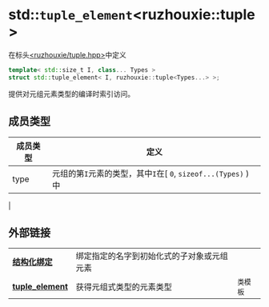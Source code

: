 # std::`tuple_element`\<ruzhouxie::tuple>
在标头[<ruzhouxie/tuple.hpp>](../../headers/tuple.md)中定义
```cpp
template< std::size_t I, class... Types >
struct std::tuple_element< I, ruzhouxie::tuple<Types...> >;
```
提供对元组元素类型的编译时索引访问。
## 成员类型
|成员类型|定义|
|-|-|
|type|元组的第`I`元素的类型，其中`I`在[ `​0`​, `sizeof...(Types)` ) 中
|
## 外部链接
||||
|-|-|-|
| [**结构化绑定**](https://zh.cppreference.com/w/cpp/language/structured_binding) | 绑定指定的名字到初始化式的子对象或元组元素 |
| [**tuple_element**](https://zh.cppreference.com/w/cpp/utility/tuple_element) | 获得元组式类型的元素类型 | `类模板` |